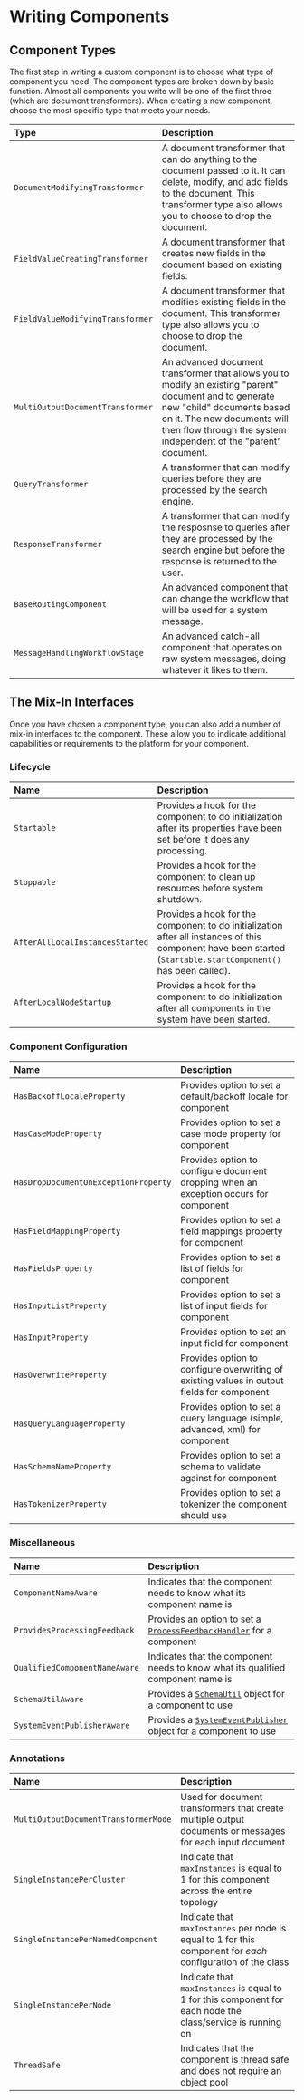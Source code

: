 # Writing Components

## Component Types

The first step in writing a custom component is to choose what type of component you need. The component types are broken down by basic function. Almost all components you write will be one of the first three \(which are document transformers\). When creating a new component, choose the most specific type that meets your needs.

| Type | Description |
| :--- | :--- |
| `DocumentModifyingTransformer` | A document transformer that can do anything to the document passed to it.  It can delete, modify, and add fields to the document.  This transformer type also allows you to choose to drop the document. |
| `FieldValueCreatingTransformer` | A document transformer that creates new fields in the document based on existing fields. |
| `FieldValueModifyingTransformer` | A document transformer that modifies existing fields in the document.  This transformer type also allows you to choose to drop the document. |
| `MultiOutputDocumentTransformer` | An advanced document transformer that allows you to modify an existing "parent" document and to generate new "child" documents based on it.  The new documents will then flow through the system independent of the "parent" document. |
| `QueryTransformer` | A transformer that can modify queries before they are processed by the search engine. |
| `ResponseTransformer` | A transformer that can modify the resposnse to queries after they are processed by the search engine but before the response is returned to the user. |
| `BaseRoutingComponent` | An advanced component that can change the workflow that will be used for a system message. |
| `MessageHandlingWorkflowStage` | An advanced catch-all component that operates on raw system messages, doing whatever it likes to them. |

## The Mix-In Interfaces

Once you have chosen a component type, you can also add a number of mix-in interfaces to the component. These allow you to indicate additional capabilities or requirements to the platform for your component.

### Lifecycle

| Name | Description |
| :--- | :--- |
| `Startable` | Provides a hook for the component to do initialization after its properties have been set before it does any processing. |
| `Stoppable` | Provides a hook for the component to clean up resources before system shutdown. |
| `AfterAllLocalInstancesStarted` | Provides a hook for the component to do initialization after all instances of this component have been started \(`Startable.startComponent()` has been called\). |
| `AfterLocalNodeStartup` | Provides a hook for the component to do initialization after all components in the system have been started. |

### Component Configuration

| Name | Description |
| :--- | :--- |
| `HasBackoffLocaleProperty` | Provides option to set a default/backoff locale for component |
| `HasCaseModeProperty` | Provides option to set a case mode property for component |
| `HasDropDocumentOnExceptionProperty` | Provides option to configure document dropping when an exception occurs for component |
| `HasFieldMappingProperty` | Provides option to set a field mappings property for component |
| `HasFieldsProperty` | Provides option to set a list of fields for component |
| `HasInputListProperty` | Provides option to set a list of input fields for component |
| `HasInputProperty` | Provides option to set an input field for component |
| `HasOverwriteProperty` | Provides option to configure overwriting of existing values in output fields for component |
| `HasQueryLanguageProperty` | Provides option to set a query language \(simple, advanced, xml\) for component |
| `HasSchemaNameProperty` | Provides option to set a schema to validate against for component |
| `HasTokenizerProperty` | Provides option to set a tokenizer the component should use |

### Miscellaneous

| Name | Description |
| :--- | :--- |
| `ComponentNameAware` | Indicates that the component needs to know what its component name is |
| `ProvidesProcessingFeedback` | Provides an option to set a [`ProcessFeedbackHandler`](https://attivio.github.io/sdk-5.5-javadoc/com/attivio/sdk/server/component/ingest/ProcessingFeedbackHandler.html) for a component |
| `QualifiedComponentNameAware` | Indicates that the component needs to know what its qualified component name is |
| `SchemaUtilAware` | Provides a [`SchemaUtil`](https://attivio.github.io/sdk-5.5-javadoc/com/attivio/sdk/server/util/SchemaUtil.html) object for a component to use |
| `SystemEventPublisherAware` | Provides a [`SystemEventPublisher`](https://attivio.github.io/sdk-5.5-javadoc/com/attivio/sdk/server/util/SystemEventPublisher.html) object for a component to use |

### Annotations

| Name | Description |
| :--- | :--- |
| `MultiOutputDocumentTransformerMode` | Used for document transformers that create multiple output documents or messages for each input document |
| `SingleInstancePerCluster` | Indicate that `maxInstances` is equal to 1 for this component across the entire topology |
| `SingleInstancePerNamedComponent` | Indicate that `maxInstances` per node is equal to 1 for this component for _each_ configuration of the class |
| `SingleInstancePerNode` | Indicate that `maxInstances` is equal to 1 for this component for each node the class/service is running on |
| `ThreadSafe` | Indicates that the component is thread safe and does not require an object pool |

